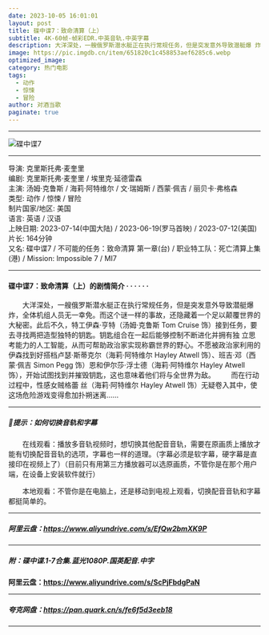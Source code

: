 ```yaml
---
date: 2023-10-05 16:01:01
layout: post
title: 碟中谍7：致命清算（上）
subtitle: 4K-60帧-帧彩EDR.中英音轨.中英字幕
description: 大洋深处，一艘俄罗斯潜水艇正在执行常规任务，但是突发意外导致潜艇爆 炸，全体机组人员无一幸免。而这个谜一样的事故，还隐藏着一个足以颠覆世界的大秘密。此后不久，特工伊森·亨特（汤姆·克鲁斯 Tom Cruise 饰）接到任务，要去寻找两把造型独特的钥匙...
image: https://pic.imgdb.cn/item/651820c1c458853aef6285c6.webp 
optimized_image: 
category: 热门电影
tags:
  - 动作
  - 惊悚
  - 冒险
author: 对酒当歌
paginate: true
---
```


---

![碟中谍7](https://pic.imgdb.cn/item/65182e04c458853aef681323.webp)

---

导演: 克里斯托弗·麦奎里  
编剧: 克里斯托弗·麦奎里 / 埃里克·延德雷森  
主演: 汤姆·克鲁斯 / 海莉·阿特维尔 / 文·瑞姆斯 / 西蒙·佩吉 / 丽贝卡·弗格森  
类型: 动作 / 惊悚 / 冒险  
制片国家/地区: 美国  
语言: 英语  /  汉语  
上映日期: 2023-07-14(中国大陆) / 2023-06-19(罗马首映) / 2023-07-12(美国)  
片长: 164分钟  
又名: 碟中谍7 / 不可能的任务：致命清算 第一章(台) / 职业特工队：死亡清算上集(港) / Mission: Impossible 7 / MI7  

---

#### 碟中谍7：致命清算（上）的剧情简介 · · · · · ·

　　大洋深处，一艘俄罗斯潜水艇正在执行常规任务，但是突发意外导致潜艇爆 炸，全体机组人员无一幸免。而这个谜一样的事故，还隐藏着一个足以颠覆世界的大秘密。此后不久，特工伊森·亨特（汤姆·克鲁斯 Tom Cruise 饰）接到任务，要去寻找两把造型独特的钥匙。钥匙组合在一起后能够控制不断进化并拥有独 立思考能力的人工智能，从而可帮助政治家实现称霸世界的野心。不愿被政治家利用的伊森找到好搭档卢瑟·斯蒂克尔（海莉·阿特维尔 Hayley Atwell 饰）、班吉·邓（西蒙·佩吉 Simon Pegg 饰）恩和伊尔莎·浮士德（海莉·阿特维尔 Hayley Atwell 饰），开始试图找到并摧毁钥匙，这也意味着他们将与全世界为敌。
　　而在行动过程中，性感女贼格蕾 丝（海莉·阿特维尔 Hayley Atwell 饰）无疑卷入其中，使这场危险游戏变得愈加扑朔迷离……

---

##### 🔔提示：如何切换音轨和字幕

　　在线观看：播放多音轨视频时，想切换其他配音音轨，需要在原画质上播放才能有切换配音音轨的选项，字幕也一样的道理。（字幕必须是软字幕，硬字幕是直接印在视频上了）（目前只有用第三方播放器可以选原画质，不管你是在那个用户端，在设备上安装软件就行）

　　本地观看：不管你是在电脑上，还是移动到电视上观看，切换配音音轨和字幕都挺简单的。

---

##### 阿里云盘：<https://www.aliyundrive.com/s/EfQw2bmXK9P>

---

##### 附：碟中谍.1-7合集.蓝光1080P.国英配音.中字

**阿里云盘：<https://www.aliyundrive.com/s/ScPjFbdgPaN>**

---

##### 夸克网盘：<https://pan.quark.cn/s/fe6f5d3eeb18>

---
